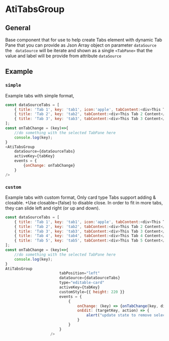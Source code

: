 # AtiTabsGroup

## General

Base component that for use to help create Tabs element with dynamic Tab Pane that you 
can provide as Json Array object on parameter `dataSource`
the ` dataSource` will be iterate and shown as a single `<TabPane>` that the value and label will be provide 
from attribute `dataSource`

## Example

### `simple`

Example tabs with simple format, 

```js
const dataSourceTabs = [
    { title: 'Tab 1', key: 'tab1', icon:'apple', tabContent:<div>This Tab 1 Content</div> },
    { title: 'Tab 2', key: 'tab2', tabContent:<div>This Tab 2 Content</div> },
    { title: 'Tab 3', key: 'tab3', tabContent:<div>This Tab 3 Content</div> },
];
const onTabChange = (key)=>{
    //do something with the selected TabPane here
    console.log(key);
}
<AtiTabsGroup
    dataSource={dataSourceTabs}
    activeKey={tabKey}
    events = {
        {onChange: onTabChange}
    }
/>
```

### `custom`

Example tabs with custom format, 
Only card type Tabs support adding & closable. +Use closable={false} to disable close.
In order to fit in more tabs, they can slide left and right (or up and down).
```js
const dataSourceTabs = [
    { title: 'Tab 1', key: 'tab1', icon:'apple', tabContent:<div>This Tab 1 Content</div> },
    { title: 'Tab 2', key: 'tab2', tabContent:<div>This Tab 2 Content</div> },
    { title: 'Tab 3', key: 'tab3', tabContent:<div>This Tab 3 Content</div>, closable: true },
    { title: 'Tab 4', key: 'tab4', tabContent:<div>This Tab 4 Content</div> },
    { title: 'Tab 5', key: 'tab5', tabContent:<div>This Tab 5 Content</div> },
];
const onTabChange = (key)=>{
    //do something with the selected TabPane here
    console.log(key);
}
AtiTabsGroup
                        tabPosition="left"
                        dataSource={dataSourceTabs}
                        type="editable-card"
                        activeKey={tabKey}
                        customStyle={{ height: 220 }}
                        events = {
                            {
                                onChange: (key) => {onTabChange(key, dispatch)},
                                onEdit: (targetKey, action) => {
                                    alert("update state to remove selected index");
                                }
                            }
                        }
                    />
```